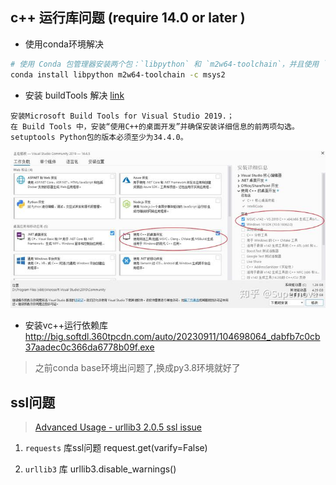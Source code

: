 ## c++ 运行库问题 (require 14.0 or later )

- 使用conda环境解决

```bash
# 使用 Conda 包管理器安装两个包：`libpython` 和 `m2w64-toolchain`，并且使用 `msys2` 渠道进行安装。
conda install libpython m2w64-toolchain -c msys2

```

- 安装 buildTools 解决 [link](https://link.zhihu.com/?target=https%3A//www.visualstudio.com/downloads/%23build-tools-for-visual-studio-2019)

```
安装Microsoft Build Tools for Visual Studio 2019.；
在 Build Tools 中，安装“使用C++的桌面开发”并确保安装详细信息的前两项勾选。
setuptools Python包的版本必须至少为34.4.0。
```
![picture 0](doc/images/cec52bdd096002da44bf3a136c62fde29d14adcda0e7d2b53a5228ca3b00fe93.png)  

- 安装vc++运行依赖库
http://big.softdl.360tpcdn.com/auto/20230911/104698064_dabfb7c0cb37aadec0c366da6778b09f.exe


> 之前conda base环境出问题了,换成py3.8环境就好了

## ssl问题
> [Advanced Usage - urllib3 2.0.5 ssl issue](https://urllib3.readthedocs.io/en/latest/advanced-usage.html#ssl-warnings)
1. `requests` 库ssl问题
    request.get(varify=False)

2. `urllib3` 库
   urllib3.disable_warnings()
   